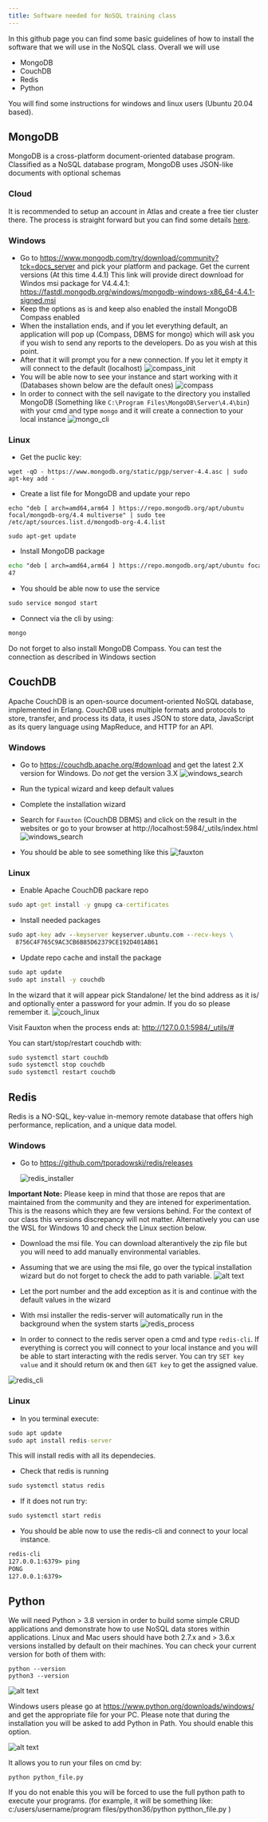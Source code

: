 ```yaml
---
title: Software needed for NoSQL training class
---
```


In this github page you can find some basic guidelines of how to install the software that we will use in the NoSQL class. Overall we will use

- MongoDB
- CouchDB
- Redis
- Python

You will find some instructions for windows and linux users (Ubuntu 20.04 based).

## MongoDB

MongoDB is a cross-platform document-oriented database program. Classified as a NoSQL database program, MongoDB uses JSON-like documents with optional schemas

### Cloud

It is recommended to setup an account in Atlas and create a free tier cluster there. The process is straight forward but you can find some details [here](atlas.md).

### Windows

- Go to https://www.mongodb.com/try/download/community?tck=docs_server and pick your platform and package. Get the current versions (At this time 4.4.1)
  This link will provide direct download for Windos msi package for V4.4.4.1: https://fastdl.mongodb.org/windows/mongodb-windows-x86_64-4.4.1-signed.msi
- Keep the options as is and keep also enabled the install MongoDB Compass enabled
- When the installation ends, and if you let everything default, an application will pop up (Compass, DBMS for mongo) which will ask you if you wish to send any reports to the developers. Do as you wish at this point.
- After that it will prompt you for a new connection. If you let it empty it will connect to the default (localhost)
  ![compass_init](../images/compass.PNG)
- You will be able now to see your instance and start working with it (Databases shown below are the default ones)
  ![compass](../images/compass2.PNG)
- In order to connect with the sell navigate to the directory you installed MongoDB (Something like `C:\Program Files\MongoDB\Server\4.4\bin`) with your cmd and type `mongo` and it will create a connection to your local instance
  ![mongo_cli](../images/mongoshell.PNG)

### Linux

- Get the puclic key:

```
wget -qO - https://www.mongodb.org/static/pgp/server-4.4.asc | sudo apt-key add -
```

- Create a list file for MongoDB and update your repo

```
echo "deb [ arch=amd64,arm64 ] https://repo.mongodb.org/apt/ubuntu focal/mongodb-org/4.4 multiverse" | sudo tee /etc/apt/sources.list.d/mongodb-org-4.4.list
```

```
sudo apt-get update
```

- Install MongoDB package

```cmd
echo "deb [ arch=amd64,arm64 ] https://repo.mongodb.org/apt/ubuntu focal/mongodb-org/4.4 multiverse" | sudo tee /etc/apt/sources.list.d/mongodb-org-4.4.list
47
```

- You should be able now to use the service

```cmd
sudo service mongod start
```

- Connect via the cli by using:

```cmd
mongo
```

Do not forget to also install MongoDB Compass. You can test the connection as described in Windows section

## CouchDB

Apache CouchDB is an open-source document-oriented NoSQL database, implemented in Erlang. CouchDB uses multiple formats and protocols to store, transfer, and process its data, it uses JSON to store data, JavaScript as its query language using MapReduce, and HTTP for an API.

### Windows

- Go to https://couchdb.apache.org/#download and get the latest 2.X version for Windows. Do _not_ get the version 3.X
  ![windows_search](../images/windows_couch_install.PNG)
- Run the typical wizard and keep default values
- Complete the installation wizard
- Search for `Fauxton` (CouchDB DBMS) and click on the result in the websites or go to your browser at http://localhost:5984/\_utils/index.html
  ![windows_search](../images/windows_couch_fauxton.PNG)

- You should be able to see something like this
  ![fauxton](../images/fauxton_web.PNG)

### Linux

- Enable Apache CouchDB packare repo

```cmd
sudo apt-get install -y gnupg ca-certificates
```

- Install needed packages

```cmd
sudo apt-key adv --keyserver keyserver.ubuntu.com --recv-keys \
  8756C4F765C9AC3CB6B85D62379CE192D401AB61
```

- Update repo cache and install the package

```cmd
sudo apt update
sudo apt install -y couchdb
```

In the wizard that it will appear pick Standalone/ let the bind address as it is/ and optionally enter a password for your admin. If you do so please remember it.
![couch_linux](../images/couch_linux.png)

Visit Fauxton when the process ends at: http://127.0.0.1:5984/_utils/#

You can start/stop/restart couchdb with:

```cmd
sudo systemctl start couchdb
sudo systemctl stop couchdb
sudo systemctl restart couchdb
```

## Redis

Redis is a NO-SQL, key-value in-memory remote database that offers high performance, replication, and a unique data model.

### Windows

- Go to https://github.com/tporadowski/redis/releases 

  
  ![redis_installer](../images/redis_installer.PNG) 

**Important Note:** Please keep in mind that those are repos that are maintained from the community and they are intened for experimentation. This is the reasons which they are few versions behind. For the context of our class this versions discrepancy will not matter.
Alternatively you can use the WSL for Windows 10 and check the Linux section below. 

- Download the msi file. You can download alterantively the zip file but you will need to add manually environmental variables.
- Assuming that we are using the msi file, go over the typical installation wizard but do not forget to check the add to path variable.
  ![alt text](../images/redis_windows_path.PNG)

- Let the port number and the add exception as it is and continue with the default values in the wizard
- With msi installer the redis-server will automatically run in the background when the system starts
  ![redis_process](../images/redis_windows_redis_server.PNG)

- In order to connect to the redis server open a cmd and type `redis-cli`. If everything is correct you will connect to your local instance and you will be able to start interacting with the redis server. You can try `SET key value` and it should return `OK` and then `GET key` to get the assigned value.

![redis_cli](../images/redis_windows_redis_cli.PNG)

### Linux

- In you terminal execute:

```cmd
sudo apt update
sudo apt install redis-server
```

This will install redis with all its dependecies.

- Check that redis is running

```cmd
sudo systemctl status redis
```

- If it does not run try:

```cmd
sudo systemctl start redis
```

- You should be able now to use the redis-cli and connect to your local instance.

```cmd
redis-cli
127.0.0.1:6379> ping
PONG
127.0.0.1:6379>
```

## Python

We will need Python > 3.8 version in order to build some simple CRUD applications and demonstrate how to use NoSQL data stores within applications.
Linux and Mac users should have both 2.7.x and > 3.6.x versions installed by default on their machines. You can check your current version for both of them with:

```
python --version
python3 --version
```

![alt text](../images/pythonv.png)

Windows users please go at https://www.python.org/downloads/windows/ and get the appropriate file for your PC. Please note that during the installation you will be asked to add Python in Path. You should enable this option.

![alt text](../images/ptyhon_installer.png)

It allows you to run your files on cmd by:

```
python python_file.py
```

If you do not enable this you will be forced to use the full python path to execute your programs. (for example, it will be something like:
c:/users/username/program files/python36/python pytthon_file.py )
